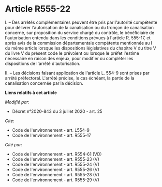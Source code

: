 # Article R555-22

I. – Des arrêtés complémentaires peuvent être pris par l'autorité compétente pour délivrer l'autorisation de la canalisation
ou du tronçon de canalisation concerné, sur proposition du service chargé du contrôle, le bénéficiaire de l'autorisation
entendu dans les conditions prévues à l'article R. 555-17, et après avis de la commission départementale compétente
mentionnée au I du même article lorsque les dispositions législatives du chapitre V du titre V du livre V du présent code le
prévoient ou lorsque le préfet l'estime nécessaire en raison des enjeux, pour modifier ou compléter les dispositions de
l'arrêté d'autorisation.

II. – Les décisions faisant application de l'article L. 554-9 sont prises par arrêté préfectoral. L'arrêté précise, le cas
échéant, la partie de la canalisation concernée par la décision.

**Liens relatifs à cet article**

_Modifié par_:

  - Décret n°2020-843 du 3 juillet 2020 - art. 25

_Cite_:

  - Code de l'environnement - art. L554-9
  - Code de l'environnement - art. R555-17

_Cité par_:

  - Code de l'environnement - art. R554-61 (VD)
  - Code de l'environnement - art. R555-23 (V)
  - Code de l'environnement - art. R555-24 (V)
  - Code de l'environnement - art. R555-26 (V)
  - Code de l'environnement - art. R555-28 (V)
  - Code de l'environnement - art. R555-29 (V)

